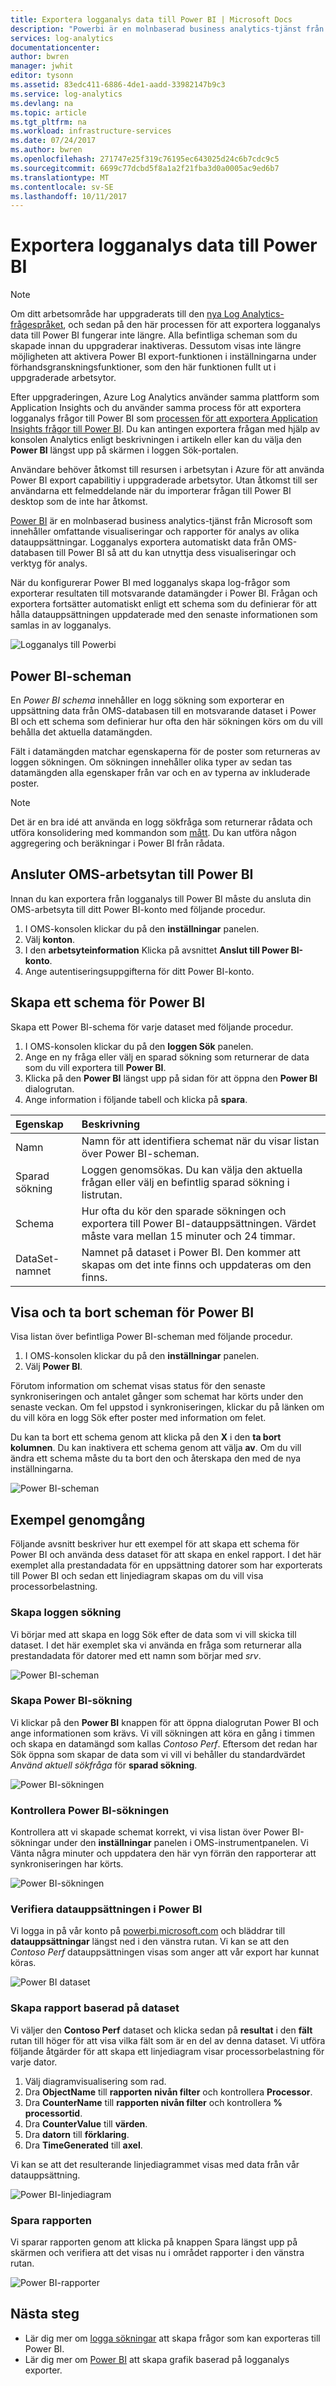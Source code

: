 ```yaml
---
title: Exportera logganalys data till Power BI | Microsoft Docs
description: "Powerbi är en molnbaserad business analytics-tjänst från Microsoft som innehåller omfattande visualiseringar och rapporter för analys av olika datauppsättningar.  Logganalys exportera kontinuerligt data från OMS-databasen till Power BI så att du kan utnyttja dess visualiseringar och verktyg för analys.  Den här artikeln beskriver hur du konfigurerar frågor i logganalys som exporterar till Power BI automatiskt med jämna mellanrum."
services: log-analytics
documentationcenter: 
author: bwren
manager: jwhit
editor: tysonn
ms.assetid: 83edc411-6886-4de1-aadd-33982147b9c3
ms.service: log-analytics
ms.devlang: na
ms.topic: article
ms.tgt_pltfrm: na
ms.workload: infrastructure-services
ms.date: 07/24/2017
ms.author: bwren
ms.openlocfilehash: 271747e25f319c76195ec643025d24c6b7cdc9c5
ms.sourcegitcommit: 6699c77dcbd5f8a1a2f21fba3d0a0005ac9ed6b7
ms.translationtype: MT
ms.contentlocale: sv-SE
ms.lasthandoff: 10/11/2017
---
```

# <a name="export-log-analytics-data-to-power-bi"></a>Exportera logganalys data till Power BI

>[!NOTE]
> Om ditt arbetsområde har uppgraderats till den [nya Log Analytics-frågespråket](log-analytics-log-search-upgrade.md), och sedan på den här processen för att exportera logganalys data till Power BI fungerar inte längre.  Alla befintliga scheman som du skapade innan du uppgraderar inaktiveras. Dessutom visas inte längre möjligheten att aktivera Power BI export-funktionen i inställningarna under förhandsgranskningsfunktioner, som den här funktionen fullt ut i uppgraderade arbetsytor. 
>
> Efter uppgraderingen, Azure Log Analytics använder samma plattform som Application Insights och du använder samma process för att exportera logganalys frågor till Power BI som [processen för att exportera Application Insights frågor till Power BI](../application-insights/app-insights-export-power-bi.md#export-analytics-queries).  Du kan antingen exportera frågan med hjälp av konsolen Analytics enligt beskrivningen i artikeln eller kan du välja den **Power BI** längst upp på skärmen i loggen Sök-portalen.
>
> Användare behöver åtkomst till resursen i arbetsytan i Azure för att använda Power BI export capabilitiy i uppgraderade arbetsytor. Utan åtkomst till ser användarna ett felmeddelande när du importerar frågan till Power BI desktop som de inte har åtkomst.



[Power BI](https://powerbi.microsoft.com/documentation/powerbi-service-get-started/) är en molnbaserad business analytics-tjänst från Microsoft som innehåller omfattande visualiseringar och rapporter för analys av olika datauppsättningar.  Logganalys exportera automatiskt data från OMS-databasen till Power BI så att du kan utnyttja dess visualiseringar och verktyg för analys.

När du konfigurerar Power BI med logganalys skapa log-frågor som exporterar resultaten till motsvarande datamängder i Power BI.  Frågan och exportera fortsätter automatiskt enligt ett schema som du definierar för att hålla datauppsättningen uppdaterade med den senaste informationen som samlas in av logganalys.

![Logganalys till Powerbi](media/log-analytics-powerbi/overview.png)

## <a name="power-bi-schedules"></a>Power BI-scheman
En *Power BI schema* innehåller en logg sökning som exporterar en uppsättning data från OMS-databasen till en motsvarande dataset i Power BI och ett schema som definierar hur ofta den här sökningen körs om du vill behålla det aktuella datamängden.

Fält i datamängden matchar egenskaperna för de poster som returneras av loggen sökningen.  Om sökningen innehåller olika typer av sedan tas datamängden alla egenskaper från var och en av typerna av inkluderade poster.  

> [!NOTE]
> Det är en bra idé att använda en logg sökfråga som returnerar rådata och utföra konsolidering med kommandon som [mått](log-analytics-search-reference.md#measure).  Du kan utföra någon aggregering och beräkningar i Power BI från rådata.
>
>

## <a name="connecting-oms-workspace-to-power-bi"></a>Ansluter OMS-arbetsytan till Power BI
Innan du kan exportera från logganalys till Power BI måste du ansluta din OMS-arbetsyta till ditt Power BI-konto med följande procedur.  

1. I OMS-konsolen klickar du på den **inställningar** panelen.
2. Välj **konton**.
3. I den **arbetsyteinformation** Klicka på avsnittet **Anslut till Power BI-konto**.
4. Ange autentiseringsuppgifterna för ditt Power BI-konto.

## <a name="create-a-power-bi-schedule"></a>Skapa ett schema för Power BI
Skapa ett Power BI-schema för varje dataset med följande procedur.

1. I OMS-konsolen klickar du på den **loggen Sök** panelen.
2. Ange en ny fråga eller välj en sparad sökning som returnerar de data som du vill exportera till **Power BI**.  
3. Klicka på den **Power BI** längst upp på sidan för att öppna den **Power BI** dialogrutan.
4. Ange information i följande tabell och klicka på **spara**.

| Egenskap | Beskrivning |
|:--- |:--- |
| Namn |Namn för att identifiera schemat när du visar listan över Power BI-scheman. |
| Sparad sökning |Loggen genomsökas.  Du kan välja den aktuella frågan eller välj en befintlig sparad sökning i listrutan. |
| Schema |Hur ofta du kör den sparade sökningen och exportera till Power BI-datauppsättningen.  Värdet måste vara mellan 15 minuter och 24 timmar. |
| DataSet-namnet |Namnet på dataset i Power BI.  Den kommer att skapas om det inte finns och uppdateras om den finns. |

## <a name="viewing-and-removing-power-bi-schedules"></a>Visa och ta bort scheman för Power BI
Visa listan över befintliga Power BI-scheman med följande procedur.

1. I OMS-konsolen klickar du på den **inställningar** panelen.
2. Välj **Power BI**.

Förutom information om schemat visas status för den senaste synkroniseringen och antalet gånger som schemat har körts under den senaste veckan.  Om fel uppstod i synkroniseringen, klickar du på länken om du vill köra en logg Sök efter poster med information om felet.

Du kan ta bort ett schema genom att klicka på den **X** i den **ta bort kolumnen**.  Du kan inaktivera ett schema genom att välja **av**.  Om du vill ändra ett schema måste du ta bort den och återskapa den med de nya inställningarna.

![Power BI-scheman](media/log-analytics-powerbi/schedules.png)

## <a name="sample-walkthrough"></a>Exempel genomgång
Följande avsnitt beskriver hur ett exempel för att skapa ett schema för Power BI och använda dess dataset för att skapa en enkel rapport.  I det här exemplet alla prestandadata för en uppsättning datorer som har exporterats till Power BI och sedan ett linjediagram skapas om du vill visa processorbelastning.

### <a name="create-log-search"></a>Skapa loggen sökning
Vi börjar med att skapa en logg Sök efter de data som vi vill skicka till dataset.  I det här exemplet ska vi använda en fråga som returnerar alla prestandadata för datorer med ett namn som börjar med *srv*.  

![Power BI-scheman](media/log-analytics-powerbi/walkthrough-query.png)

### <a name="create-power-bi-search"></a>Skapa Power BI-sökning
Vi klickar på den **Power BI** knappen för att öppna dialogrutan Power BI och ange informationen som krävs.  Vi vill sökningen att köra en gång i timmen och skapa en datamängd som kallas *Contoso Perf*.  Eftersom det redan har Sök öppna som skapar de data som vi vill vi behåller du standardvärdet *Använd aktuell sökfråga* för **sparad sökning**.

![Power BI-sökningen](media/log-analytics-powerbi/walkthrough-schedule.png)

### <a name="verify-power-bi-search"></a>Kontrollera Power BI-sökningen
Kontrollera att vi skapade schemat korrekt, vi visa listan över Power BI-sökningar under den **inställningar** panelen i OMS-instrumentpanelen.  Vi Vänta några minuter och uppdatera den här vyn förrän den rapporterar att synkroniseringen har körts.

![Power BI-sökningen](media/log-analytics-powerbi/walkthrough-schedules.png)

### <a name="verify-the-dataset-in-power-bi"></a>Verifiera datauppsättningen i Power BI
Vi logga in på vår konto på [powerbi.microsoft.com](http://powerbi.microsoft.com/) och bläddrar till **datauppsättningar** längst ned i den vänstra rutan.  Vi kan se att den *Contoso Perf* datauppsättningen visas som anger att vår export har kunnat köras.

![Power BI dataset](media/log-analytics-powerbi/walkthrough-datasets.png)

### <a name="create-report-based-on-dataset"></a>Skapa rapport baserad på dataset
Vi väljer den **Contoso Perf** dataset och klicka sedan på **resultat** i den **fält** rutan till höger för att visa vilka fält som är en del av denna dataset.  Vi utföra följande åtgärder för att skapa ett linjediagram visar processorbelastning för varje dator.

1. Välj diagramvisualisering som rad.
2. Dra **ObjectName** till **rapporten nivån filter** och kontrollera **Processor**.
3. Dra **CounterName** till **rapporten nivån filter** och kontrollera **% processortid**.
4. Dra **CounterValue** till **värden**.
5. Dra **datorn** till **förklaring**.
6. Dra **TimeGenerated** till **axel**.

Vi kan se att det resulterande linjediagrammet visas med data från vår datauppsättning.

![Power BI-linjediagram](media/log-analytics-powerbi/walkthrough-linegraph.png)

### <a name="save-the-report"></a>Spara rapporten
Vi sparar rapporten genom att klicka på knappen Spara längst upp på skärmen och verifiera att det visas nu i området rapporter i den vänstra rutan.

![Power BI-rapporter](media/log-analytics-powerbi/walkthrough-report.png)

## <a name="next-steps"></a>Nästa steg
* Lär dig mer om [logga sökningar](log-analytics-log-searches.md) att skapa frågor som kan exporteras till Power BI.
* Lär dig mer om [Power BI](http://powerbi.microsoft.com) att skapa grafik baserad på logganalys exporter.
